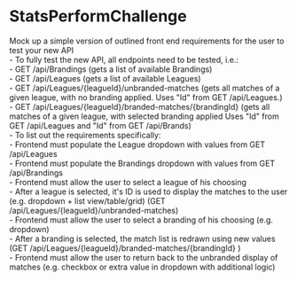 # StatsPerformChallenge<br>
Mock up a simple version of outlined front end requirements for the user to test your new API<br>
	- To fully test the new API, all endpoints need to be tested, i.e.:<br>
		- GET /api/Brandings (gets a list of available Brandings)<br>
		- GET /api/Leagues (gets a list of available Leagues)<br>
		- GET /api/Leagues/{leagueId}/unbranded-matches (gets all matches of a given league, with no branding applied. Uses "Id" from GET /api/Leagues.)<br>
		- GET /api/Leagues/{leagueId}/branded-matches/{brandingId} (gets all matches of a given league, with selected branding applied Uses "Id" from GET /api/Leagues and "Id" from GET /api/Brands)<br>
	- To list out the requirements specifically:<br>
		- Frontend must populate the League dropdown with values from GET /api/Leagues<br>
		- Frontend must populate the Brandings dropdown with values from GET /api/Brandings<br>
		- Frontend must allow the user to select a league of his choosing<br>
			- After a league is selected, it's ID is used to display the matches to the user (e.g. dropdown + list view/table/grid) (GET /api/Leagues/{leagueId}/unbranded-matches)<br>
		- Frontend must allow the user to select a branding of his choosing (e.g. dropdown) <br>
			- After a branding is selected, the match list is redrawn using new values (GET /api/Leagues/{leagueId}/branded-matches/{brandingId} )<br>
		- Frontend must allow the user to return back to the unbranded display of matches (e.g. checkbox or extra value in dropdown with additional logic)<br>
